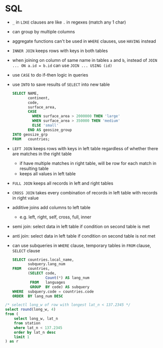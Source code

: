 # SQL

- `_` in `LIKE` clauses are like `.` in regexes (match any 1 char)
- can group by multiple columns
- aggregate functions can't be used in `WHERE` clauses, use `HAVING` instead

- `INNER JOIN` keeps rows with keys in both tables
- when joining on column of same name in tables `a` and `b`, instead of `JOIN ... ON a.id = b.id` can use `JOIN ... USING (id)`
- use `CASE` to do if-then logic in queries
- use `INTO` to save results of `SELECT` into new table

    ```sql
    SELECT NAME,
           continent,
           code,
           surface_area,
           CASE
             WHEN surface_area > 2000000 THEN 'large'
             WHEN surface_area > 350000 THEN 'medium'
             ELSE 'small'
           END AS geosize_group
    INTO geosize_grp
    FROM   countries;
    ```

- `LEFT JOIN` keeps rows with keys in left table regardless of whether there are matches in the right table
  - if have multiple matches in right table, will be row for each match in resulting table
  - keeps all values in left table

- `FULL JOIN` keeps all records in left and right tables

- `CROSS JOIN` takes every combination of records in left table with records in right value


- additive joins add columns to left table
  - e.g. left, right, self, cross, full, inner

- semi join: select data in left table if condition on second table is met
- anti join: select data in left table if condition on second table is not met


- can use subqueries in `WHERE` clause, temporary tables in `FROM` clause, `SELECT` clause

    ```sql
    SELECT countries.local_name,
           subquery.lang_num
    FROM   countries,
           (SELECT code,
                   Count(*) AS lang_num
            FROM   languages
            GROUP  BY code) AS subquery
    WHERE  subquery.code = countries.code
    ORDER  BY lang_num DESC
    ```


```sql
/* selectl long_w of row with longest lat_n < 137.2345 */
select round(long_w, 4)
from (
    select long_w, lat_n
    from station
    where lat_n < 137.2345
    order by lat_n desc
    limit 1
) as r
```
